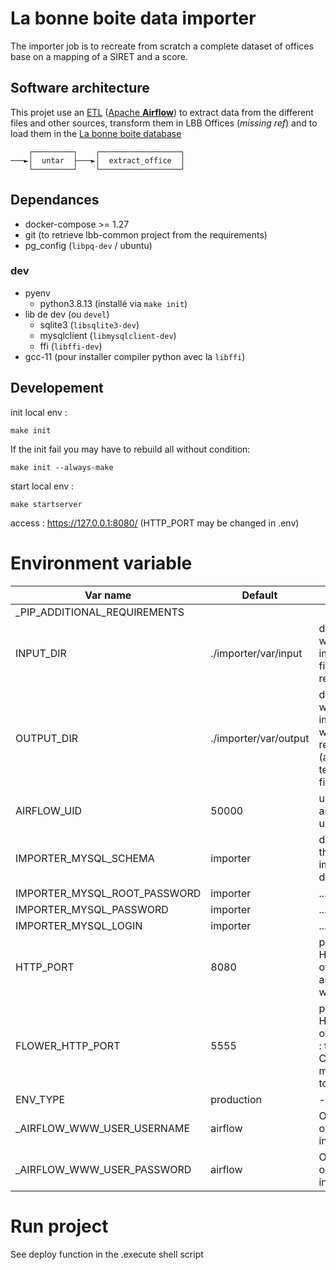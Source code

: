# La bonne boite data importer

The importer job is to recreate from scratch a complete dataset of offices base on a mapping of a SIRET and a score.

## Software architecture

This projet use an [ETL](https://en.wikipedia.org/wiki/Extract,_transform,_load) ([Apache **Airflow**](https://airflow.apache.org/)) to extract data from the different files and other sources, transform them in LBB Offices (_missing ref_) and to load them in the [La bonne boite database](https://github.com/startupsPoleEmploi/labonneboite)

```
    ┌─────────┐    ┌──────────────────┐
───►│  untar  ├───►│  extract_office  │
    └─────────┘    └──────────────────┘
```

## Dependances

- docker-compose >= 1.27
- git (to retrieve lbb-common project from the requirements)
- pg_config (`libpq-dev` / ubuntu)

### dev

- pyenv
  - python3.8.13 (installé via `make init`)
- lib de dev (ou `devel`)
  - sqlite3 (`libsqlite3-dev`)
  - mysqlclient (`libmysqlclient-dev`)
  - ffi (`libffi-dev`)
- gcc-11 (pour installer compiler python avec la `libffi`)

## Developement

init local env :

```
make init
```

If the init fail you may have to rebuild all without condition:

```
make init --always-make
```

start local env :

```
make startserver
```

access : https://127.0.0.1:8080/ (HTTP_PORT may be changed in .env)

# Environment variable

| Var name                      | Default                | Note                                                                |
|-------------------------------|------------------------|---------------------------------------------------------------------|
| _PIP_ADDITIONAL_REQUIREMENTS  |                        |                                                                     |
| INPUT_DIR                     | ./importer/var/input   | directory where the importer file are read                          |
| OUTPUT_DIR                    | ./importer/var/output  | directory where the importer write it results (and temporary files) |
| AIRFLOW_UID                   | 50000                  | uid of the airflow user                                             |
| IMPORTER_MYSQL_SCHEMA         | importer               | db info of the importer database                                    |
| IMPORTER_MYSQL_ROOT_PASSWORD  | importer               | ...                                                                 |
| IMPORTER_MYSQL_PASSWORD       | importer               | ...                                                                 |
| IMPORTER_MYSQL_LOGIN          | importer               | ...                                                                 |
| HTTP_PORT                     | 8080                   | public HTTP port of the airflow webserver                           |
| FLOWER_HTTP_PORT              | 5555                   | public HTTP port of FLower : the Celery monitoring tool             |
| ENV_TYPE                      | production             | -                                                                   |
| _AIRFLOW_WWW_USER_USERNAME    | airflow                | Only used on the 1st init                                           |
| _AIRFLOW_WWW_USER_PASSWORD    | airflow                | Only used on the 1st init                                           |

# Run project

See deploy function in the .execute shell script
